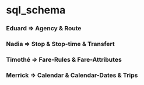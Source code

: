 # sql_schema
### Eduard => Agency & Route
### Nadia => Stop & Stop-time & Transfert
### Timothé => Fare-Rules & Fare-Attributes
### Merrick => Calendar & Calendar-Dates & Trips
